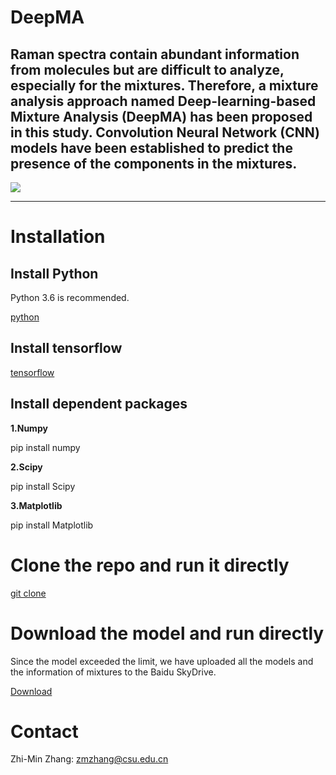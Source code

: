 # DeepMA
Raman spectra contain abundant information from molecules but are difficult to analyze, especially for the mixtures. Therefore, a mixture analysis approach named Deep-learning-based Mixture Analysis (DeepMA) has been proposed in this study. Convolution Neural Network (CNN) models have been established to predict the presence of the components in the mixtures. 
----------
![](https://raw.githubusercontent.com/xiaqiong/DeepMA/master/DeepMA.png )

----------

# Installation
## Install Python

Python 3.6 is recommended.

[python](https://www.python.org)

## Install tensorflow

[tensorflow](https://www.tensorflow.org)

## Install dependent packages

**1.Numpy**

pip install numpy

**2.Scipy**

pip install Scipy

**3.Matplotlib**

pip install Matplotlib

# Clone the repo and run it directly

[git clone](https://github.com/xiaqiong/DeepMA.git) 

# Download the model and run directly

Since the model exceeded the limit, we have uploaded all the models and the  information of mixtures to the Baidu SkyDrive.

[Download](https://pan.baidu.com/s/1G0hUADsSUBbUfQ6pnPNhQA) 

# Contact

Zhi-Min Zhang: zmzhang@csu.edu.cn


